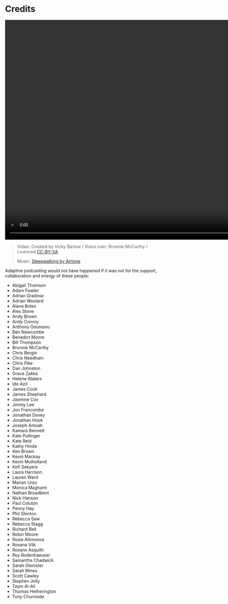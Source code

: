 # Credits

<video width="1280" height="720" src="https://private-user-images.githubusercontent.com/1649922/274756409-b87eeb7e-4dcd-43c5-b7ba-247e21dfd7e0.mp4"></video>
> Video: Created by Vicky Barlow / Voice over: Bronnie McCarthy / Licenced [CC-BY-SA](https://creativecommons.org/licenses/by-sa/4.0/deed.en)

> Music: [Sleepwalking by Airtone](http://ccmixter.org/files/airtone/65416)

Adaptive podcasting would not have happened if it was not for the support, collaboration and energy of these people:

* Abigail Thomson
* Adam Fowler
* Adrian Gradinar
* Adrian Woolard
* Alana Boles
* Alex Stone
* Andy Brown
* Andy Conroy
* Anthony Onumonu
* Ben Newcombe
* Benedict Moore
* Bill Thompson
* Bronnie McCarthy
* Chris Bergin
* Chris Needham
* Chris Pike
* Dan Johnston
* Grace Zakka
* Helene Waters
* Ido Azil
* James Cook
* James Shephard
* Jasmine Cox
* Jimmy Lee
* Jon Francombe
* Jonathan Dovey
* Jonathan Hook
* Joseph Amoah
* Kamara Bennett
* Kate Pullinger
* Kate Reid
* Kathy Hinde
* Ken Brown
* Kevin Mackay
* Kevin Mulholland
* Kofi Sekyere
* Laura Harrison
* Lauren Ward
* Marian Ursu
* Monica Maghami
* Nathan Broadbent
* Nick Hanson
* Paul Coluton
* Penny Hay
* Phil Stenton
* Rebecca Saw
* Rebecca Stagg
* Richard Bell
* Robin Moore
* Rosie Allimonos
* Roxana Vilk
* Roxann Asquith
* Roy Rodenhaeuser
* Samantha Chadwick
* Sarah Glenister
* Sarah Mines
* Scott Cawley
* Stephen Jolly
* Taym Al-Ali
* Thomas Hetherington
* Tony Churnside
